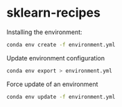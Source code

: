 # sklearn-recipes

Installing the environment:

```sh
conda env create -f environment.yml 
```

Update environment configuration

```sh
conda env export > environment.yml
```

Force update of an environment

```sh
conda env update -f environment.yml
```

